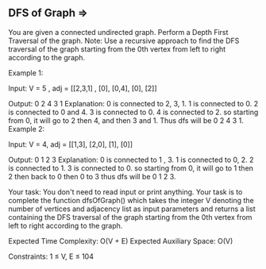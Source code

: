 DFS of Graph  =>
-------------


You are given a connected undirected graph. Perform a Depth First Traversal of the graph.
Note: Use a recursive approach to find the DFS traversal of the graph starting from the 0th vertex from left to right according to the graph.


Example 1:

Input: V = 5 , adj = [[2,3,1] , [0], [0,4], [0], [2]]

Output: 0 2 4 3 1
Explanation: 
0 is connected to 2, 3, 1.
1 is connected to 0.
2 is connected to 0 and 4.
3 is connected to 0.
4 is connected to 2.
so starting from 0, it will go to 2 then 4,
and then 3 and 1.
Thus dfs will be 0 2 4 3 1.
Example 2:

Input: V = 4, adj = [[1,3], [2,0], [1], [0]]

Output: 0 1 2 3
Explanation:
0 is connected to 1 , 3.
1 is connected to 0, 2. 
2 is connected to 1.
3 is connected to 0. 
so starting from 0, it will go to 1 then 2
then back to 0 then 0 to 3
thus dfs will be 0 1 2 3. 

Your task:
You don't need to read input or print anything. Your task is to complete the function dfsOfGraph() which takes the integer V denoting the number of vertices and adjacency list as input parameters and returns a list containing the DFS traversal of the graph starting from the 0th vertex from left to right according to the graph.


Expected Time Complexity: O(V + E)
Expected Auxiliary Space: O(V)


Constraints:
1 ≤ V, E ≤ 104

